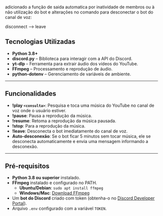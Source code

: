 adicionado a função de saida automatica por inatividade de membros ou à não utilização do bot e alterações no comando para desconectar o bot do canal de voz:

disconnect --> leave

## Tecnologias Utilizadas

- **Python 3.8+**
- **discord.py** – Biblioteca para interagir com a API do Discord.
- **yt-dlp** – Ferramenta para extrair áudio dos vídeos do YouTube.
- **FFmpeg** – Processamento e reprodução de áudio.
- **python-dotenv** – Gerenciamento de variáveis de ambiente.

---

## Funcionalidades

- **!play `<consulta>`**: Pesquisa e toca uma música do YouTube no canal de voz onde o usuário estiver.
- **!pause**: Pausa a reprodução da música.
- **!resume**: Retoma a reprodução da música pausada.
- **!stop**: Para a reprodução da música.
- **!leave**: Desconecta o bot imediatamente do canal de voz.
- **Auto-desconexão**: Se o bot ficar 5 minutos sem tocar música, ele se desconecta automaticamente e envia uma mensagem informando a desconexão.

---

## Pré-requisitos

- **Python 3.8 ou superior** instalado.
- **FFmpeg** instalado e configurado no PATH.  
  - **Ubuntu/Debian**: `sudo apt install ffmpeg`
  - **Windows/Mac**: [Download FFmpeg](https://ffmpeg.org/download.html)
- Um **bot do Discord** criado com token (obtenha-o no [Discord Developer Portal](https://discord.com/developers/applications)).
- Arquivo `.env` configurado com a variável `TOKEN`.

